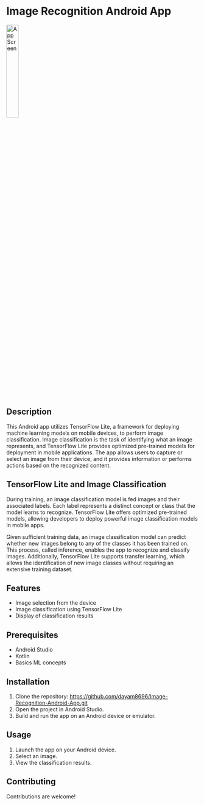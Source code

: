 # Image Recognition Android App

<a href="https://ibb.co/RHq1Gvx"><img src="https://i.ibb.co/VBsd0j7/sss.jpg" alt="App Screen" width="25%"></a>

## Description

This Android app utilizes TensorFlow Lite, a framework for deploying machine learning models on mobile devices, to perform image classification. Image classification is the task of identifying what an image represents, and TensorFlow Lite provides optimized pre-trained models for deployment in mobile applications. The app allows users to capture or select an image from their device, and it provides information or performs actions based on the recognized content.

## TensorFlow Lite and Image Classification

During training, an image classification model is fed images and their associated labels. Each label represents a distinct concept or class that the model learns to recognize. TensorFlow Lite offers optimized pre-trained models, allowing developers to deploy powerful image classification models in mobile apps.

Given sufficient training data, an image classification model can predict whether new images belong to any of the classes it has been trained on. This process, called inference, enables the app to recognize and classify images. Additionally, TensorFlow Lite supports transfer learning, which allows the identification of new image classes without requiring an extensive training dataset.

## Features

- Image selection from the device
- Image classification using TensorFlow Lite
- Display of classification results


## Prerequisites
- Android Studio
- Kotlin
- Basics ML concepts

## Installation

1. Clone the repository: https://github.com/dayam8696/Image-Recognition-Android-App.git
2. Open the project in Android Studio.
3. Build and run the app on an Android device or emulator.

## Usage

1. Launch the app on your Android device.
2. Select an image.
3. View the classification results.

## Contributing
Contributions are welcome!
